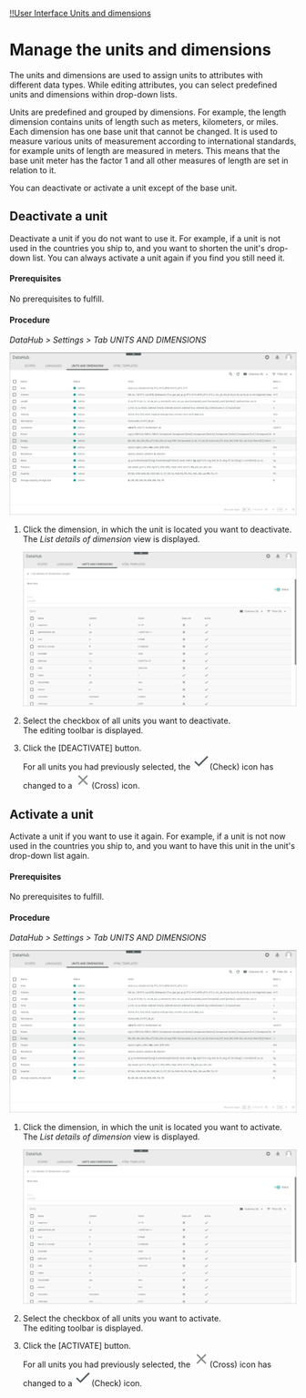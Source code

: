 [!!User Interface Units and dimensions](../UserInterface/03c_UnitsDimensions.md)


# Manage the units and dimensions

The units and dimensions are used to assign units to attributes with different data types. While editing attributes, you can select predefined units and dimensions within drop-down lists.   

Units are predefined and grouped by dimensions. For example, the length dimension contains units of length such as meters, kilometers, or miles. Each dimension has one base unit that cannot be changed. It is used to measure various units of measurement according to international standards, for example units of length are measured in meters. This means that the base unit meter has the factor 1 and all other measures of length are set in relation to it.   

You can deactivate or activate a unit except of the base unit.


## Deactivate a unit

Deactivate a unit if you do not want to use it. For example, if a unit is not used in the countries you ship to, and you want to shorten the unit's drop-down list. You can always activate a unit again if you find you still need it.

#### Prerequisites

No prerequisites to fulfill.

#### Procedure

*DataHub > Settings > Tab UNITS AND DIMENSIONS*

![Units and dimensions](../../Assets/Screenshots/DataHub/Settings/UnitsDimensions/UnitsDimensions.png "[Units and dimensions]")

1. Click the dimension, in which the unit is located you want to deactivate.   
   The *List details of dimension* view is displayed. 

   ![Units](../../Assets/Screenshots/DataHub/Settings/UnitsDimensions/DetailListDimension.png "[Units]")

2. Select the checkbox of all units you want to deactivate.   
  The editing toolbar is displayed.

3. Click the [DEACTIVATE] button.   
   For all units you had previously selected, the ![Check](../../Assets/Icons/Check.png "[Check]")(Check) icon has changed to a ![Cross](../../Assets/Icons/Cross02.png "[Cross]")(Cross) icon.


## Activate a unit

Activate a unit if you want to use it again. For example, if a unit is not now used in the countries you ship to, and you want to have this unit in the unit's drop-down list again.

#### Prerequisites

No prerequisites to fulfill.

#### Procedure

*DataHub > Settings > Tab UNITS AND DIMENSIONS*

![Units and dimensions](../../Assets/Screenshots/DataHub/Settings/UnitsDimensions/UnitsDimensions.png "[Units and dimensions]")

1. Click the dimension, in which the unit is located you want to activate.   
   The *List details of dimension* view is displayed. 

   ![Units](../../Assets/Screenshots/DataHub/Settings/UnitsDimensions/DetailListDimension.png "[Units]")

2. Select the checkbox of all units you want to activate.   
  The editing toolbar is displayed.

3. Click the [ACTIVATE] button.   
   For all units you had previously selected, the ![Cross](../../Assets/Icons/Cross02.png "[Cross]")(Cross) icon has changed to a ![Check](../../Assets/Icons/Check.png "[Check]")(Check) icon.

